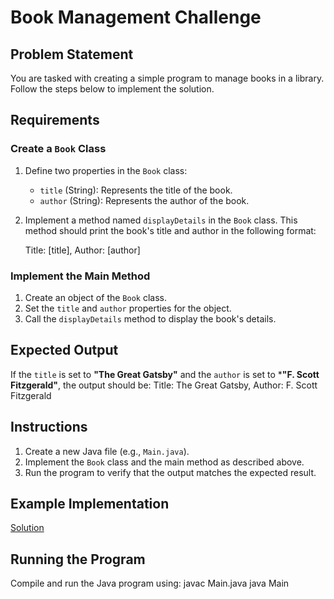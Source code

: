 # Book Management Challenge

## Problem Statement
You are tasked with creating a simple program to manage books in a library. 
Follow the steps below to implement the solution.

## Requirements
### Create a `Book` Class
1. Define two properties in the `Book` class:
   - `title` (String): Represents the title of the book.
   - `author` (String): Represents the author of the book.
2. Implement a method named `displayDetails` in the `Book` class.
   This method should print the book's title and author in the following format:
   
   Title: [title], Author: [author]
   
### Implement the Main Method
1. Create an object of the `Book` class.
2. Set the `title` and `author` properties for the object.
3. Call the `displayDetails` method to display the book's details.

## Expected Output
If the `title` is set to **"The Great Gatsby"** and the `author` is set to ***"F. Scott Fitzgerald"**, the output should be:
Title: The Great Gatsby, Author: F. Scott Fitzgerald


## Instructions
1. Create a new Java file (e.g., `Main.java`).
2. Implement the `Book` class and the main method as described above.
3. Run the program to verify that the output matches the expected result.

## Example Implementation

[Solution](https://github.com/shivasharma/IS247ClassWork/tree/master/src/Chapter11ObjectOriented/Challenge1/Solution)

## Running the Program
Compile and run the Java program using:
javac Main.java
java Main

